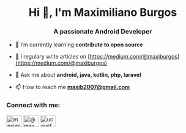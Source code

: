 <h1 align="center">Hi 👋, I'm Maximiliano Burgos</h1>
<h3 align="center">A passionate Android Developer</h3>

- 🌱 I’m currently learning **contribute to open source**

- 📝 I regulary write articles on [https://medium.com/@maxiburgos](https://medium.com/@maxiburgos)

- 💬 Ask me about **android, java, kotlin, php, laravel**

- 📫 How to reach me **maxib2007@gmail.com**

<h3 align="left">Connect with me:</h3>
<p align="left">
<a href="https://linkedin.com/in/maximilianoburgos" target="blank"><img align="center" src="https://cdn.jsdelivr.net/npm/simple-icons@3.0.1/icons/linkedin.svg" alt="maximilianoburgos" height="30" width="40" /></a>
<a href="https://medium.com/@maxwellnewage" target="blank"><img align="center" src="https://cdn.jsdelivr.net/npm/simple-icons@3.0.1/icons/medium.svg" alt="@maxwellnewage" height="30" width="40" /></a>
<a href="https://youtube.com/channel/UCoysFCQbO-IDiAKK4EMxTrA" target="blank"><img align="center" src="https://cdn.jsdelivr.net/npm/simple-icons@3.0.1/icons/youtube.svg" alt="ucoysfcqbo-idiakk4emxtra" height="30" width="40" /></a>
</p>
